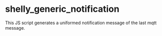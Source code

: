 # shelly_generic_notification
This JS script generates a uniformed notification message of the last mqtt message.

